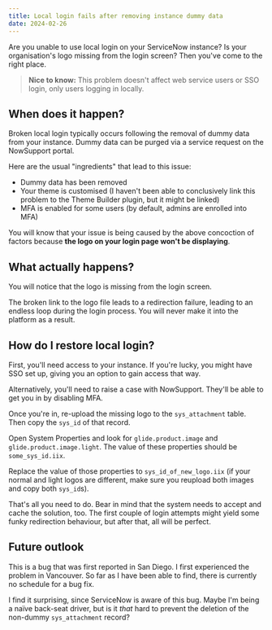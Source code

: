 ```yaml
---
title: Local login fails after removing instance dummy data
date: 2024-02-26
---
```


Are you unable to use local login on your ServiceNow instance? Is your organisation's logo missing from the login screen? Then you've come to the right place.

> **Nice to know:** This problem doesn't affect web service users or SSO login, only users logging in locally.

## When does it happen?

Broken local login typically occurs following the removal of dummy data from your instance. Dummy data can be purged via a service request on the NowSupport portal.

Here are the usual "ingredients" that lead to this issue:

- Dummy data has been removed
- Your theme is customised (I haven't been able to conclusively link this problem to the Theme Builder plugin, but it might be linked)
- MFA is enabled for some users (by default, admins are enrolled into MFA)

You will know that your issue is being caused by the above concoction of factors because **the logo on your login page won't be displaying**.

## What actually happens?

You will notice that the logo is missing from the login screen.

The broken link to the logo file leads to a redirection failure, leading to an endless loop during the login process. You will never make it into the platform as a result.

## How do I restore local login?

First, you'll need access to your instance. If you're lucky, you might have SSO set up, giving you an option to gain access that way.

Alternatively, you'll need to raise a case with NowSupport. They'll be able to get you in by disabling MFA.

Once you're in, re-upload the missing logo to the `sys_attachment` table. Then copy the `sys_id` of that record.

Open System Properties and look for `glide.product.image` and `glide.product.image.light`. The value of these properties should be `some_sys_id.iix`.

Replace the value of those properties to `sys_id_of_new_logo.iix` (if your normal and light logos are different, make sure you reupload both images and copy both `sys_id`s).

That's all you need to do. Bear in mind that the system needs to accept and cache the solution, too. The first couple of login attempts might yield some funky redirection behaviour, but after that, all will be perfect.

## Future outlook

This is a bug that was first reported in San Diego. I first experienced the problem in Vancouver. So far as I have been able to find, there is currently no schedule for a bug fix.

I find it surprising, since ServiceNow is aware of this bug. Maybe I'm being a na&iuml;ve back-seat driver, but is it _that_ hard to prevent the deletion of the non-dummy `sys_attachment` record?
